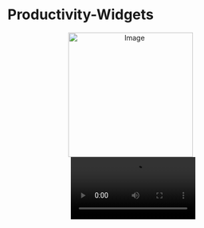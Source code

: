 # Productivity-Widgets

<div align="center">
  <img 
    src="https://github.com/user-attachments/assets/003616a0-d2ff-418a-a942-0dad891f503f" 
    alt="Image" 
    width="250" 
    style="margin-right: 10px;"
  />
  <video 
    src="https://github.com/user-attachments/assets/33d33c0a-aaaf-4cba-9650-5504d1e699e8" 
    width="250" 
    controls
  >
    Your browser doesn’t support the video tag.
  </video>
</div>
